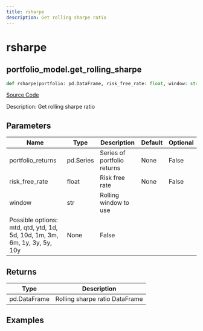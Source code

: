 ```yaml
---
title: rsharpe
description: Get rolling sharpe ratio
---
```

# rsharpe

## portfolio_model.get_rolling_sharpe

```python
def rsharpe(portfolio: pd.DataFrame, risk_free_rate: float, window: str) -> DataFrame:
```
[Source Code](https://github.com/OpenBB-finance/OpenBBTerminal/tree/main/openbb_terminal/portfolio/portfolio_model.py#L1471)

Description: Get rolling sharpe ratio

## Parameters

| Name | Type | Description | Default | Optional |
| ---- | ---- | ----------- | ------- | -------- |
| portfolio_returns | pd.Series | Series of portfolio returns | None | False |
| risk_free_rate | float | Risk free rate | None | False |
| window | str | Rolling window to use
Possible options: mtd, qtd, ytd, 1d, 5d, 10d, 1m, 3m, 6m, 1y, 3y, 5y, 10y | None | False |

## Returns

| Type | Description |
| ---- | ----------- |
| pd.DataFrame | Rolling sharpe ratio DataFrame |

## Examples

